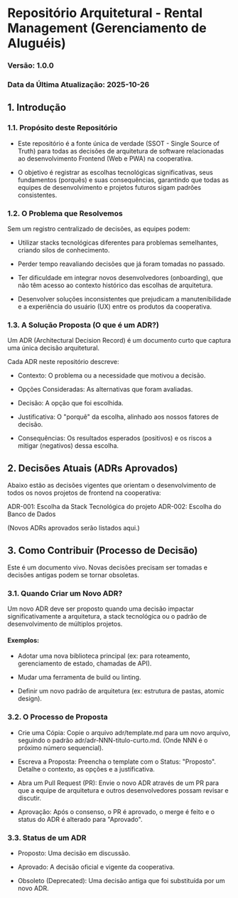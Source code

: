 # Repositório Arquitetural - Rental Management (Gerenciamento de Aluguéis)

### Versão: 1.0.0

### Data da Última Atualização: 2025-10-26

## 1. Introdução

### 1.1. Propósito deste Repositório
- Este repositório é a fonte única de verdade (SSOT - Single Source of Truth) para todas as decisões de arquitetura de software relacionadas ao desenvolvimento Frontend (Web e PWA) na cooperativa.

- O objetivo é registrar as escolhas tecnológicas significativas, seus fundamentos (porquês) e suas consequências, garantindo que todas as equipes de desenvolvimento e projetos futuros sigam padrões consistentes.

### 1.2. O Problema que Resolvemos
Sem um registro centralizado de decisões, as equipes podem:

- Utilizar stacks tecnológicas diferentes para problemas semelhantes, criando silos de conhecimento.

- Perder tempo reavaliando decisões que já foram tomadas no passado.

- Ter dificuldade em integrar novos desenvolvedores (onboarding), que não têm acesso ao contexto histórico das escolhas de arquitetura.

- Desenvolver soluções inconsistentes que prejudicam a manutenibilidade e a experiência do usuário (UX) entre os produtos da cooperativa.

### 1.3. A Solução Proposta (O que é um ADR?)
Um ADR (Architectural Decision Record) é um documento curto que captura uma única decisão arquitetural.

Cada ADR neste repositório descreve:

- Contexto: O problema ou a necessidade que motivou a decisão.

- Opções Consideradas: As alternativas que foram avaliadas.

- Decisão: A opção que foi escolhida.

- Justificativa: O "porquê" da escolha, alinhado aos nossos fatores de decisão.

- Consequências: Os resultados esperados (positivos) e os riscos a mitigar (negativos) dessa escolha.

## 2. Decisões Atuais (ADRs Aprovados)
Abaixo estão as decisões vigentes que orientam o desenvolvimento de todos os novos projetos de frontend na cooperativa:

ADR-001: Escolha da Stack Tecnológica do projeto
ADR-002: Escolha do Banco de Dados

(Novos ADRs aprovados serão listados aqui.)

## 3. Como Contribuir (Processo de Decisão)
Este é um documento vivo. Novas decisões precisam ser tomadas e decisões antigas podem se tornar obsoletas.

### 3.1. Quando Criar um Novo ADR?
Um novo ADR deve ser proposto quando uma decisão impactar significativamente a arquitetura, a stack tecnológica ou o padrão de desenvolvimento de múltiplos projetos.

#### Exemplos:

- Adotar uma nova biblioteca principal (ex: para roteamento, gerenciamento de estado, chamadas de API).

- Mudar uma ferramenta de build ou linting.

- Definir um novo padrão de arquitetura (ex: estrutura de pastas, atomic design).

### 3.2. O Processo de Proposta
- Crie uma Cópia: Copie o arquivo adr/template.md para um novo arquivo, seguindo o padrão adr/adr-NNN-titulo-curto.md. (Onde NNN é o próximo número sequencial).

- Escreva a Proposta: Preencha o template com o Status: "Proposto". Detalhe o contexto, as opções e a justificativa.

- Abra um Pull Request (PR): Envie o novo ADR através de um PR para que a equipe de arquitetura e outros desenvolvedores possam revisar e discutir.

- Aprovação: Após o consenso, o PR é aprovado, o merge é feito e o status do ADR é alterado para "Aprovado".

### 3.3. Status de um ADR
- Proposto: Uma decisão em discussão.

- Aprovado: A decisão oficial e vigente da cooperativa.

- Obsoleto (Deprecated): Uma decisão antiga que foi substituída por um novo ADR.
